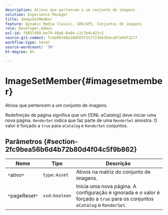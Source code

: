```yaml
---
description: Ativos que pertencem a um conjunto de imagens.
solution: Experience Manager
title: ImageSetMember
feature: Dynamic Media Classic, SDK/API, Conjuntos de imagens
role: Developer,Admin
exl-id: f0857d98-be79-40a6-8a84-c2c7b4c423c5
source-git-commit: fcda99340a18d5037157723bb3bdca5fa9df3277
workflow-type: tm+mt
source-wordcount: '76'
ht-degree: 0%

---
```


# ImageSetMember{#imagesetmember}

Ativos que pertencem a um conjunto de imagens.

Redefinição de página significa que um [!DNL eCatalog] deve iniciar uma nova página. `RenderSet` indica que faz parte de uma  `RenderSet` amostra. O valor é forçado a `true` para `eCatalog` e `RenderSet` conjuntos.

## Parâmetros {#section-2fc9bea56b6d4b72b80d4f04c5f9b862}

| Nome | Tipo | Descrição |
|---|---|---|
| `*`ativo`*` | `type:Asset` | Ativos na matriz do conjunto de imagens. |
| `*`pageReset`*` | `xsd:boolean` | Inicia uma nova página. A configuração é ignorada e o valor é forçado a `true` para os conjuntos `eCatalog` e `RenderSet`. |
